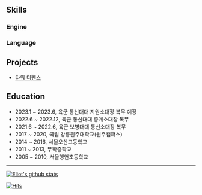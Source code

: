 ## Skills 

### Engine

### Language 

## Projects

- [타워 디펜스](https://github.com/eliotjang/tower-defense-game)

## Education
- 2023.1 ~ 2023.6, 육군 통신대대 지원소대장 복무 예정
- 2022.6 ~ 2022.12, 육군 통신대대 중계소대장 복무
- 2021.6 ~ 2022.6, 육군 보병대대 통신소대장 복무
- 2017 ~ 2020, 국립 강릉원주대학교(원주캠퍼스)
- 2014 ~ 2016, 서울오산고등학교
- 2011 ~ 2013, 무학중학교
- 2005 ~ 2010, 서울행현초등학교

- - -

[![Eliot's github stats](https://github-readme-stats.vercel.app/api?username=eliotjang)](https://github.com/anuraghazra/github-readme-stats)

[![Hits](https://hits.seeyoufarm.com/api/count/incr/badge.svg?url=https%3A%2F%2Fgithub.com%2Feliotjang)](https://hits.seeyoufarm.com)
